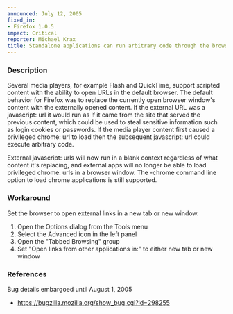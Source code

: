 ```yaml
---
announced: July 12, 2005
fixed_in:
- Firefox 1.0.5
impact: Critical
reporter: Michael Krax
title: Standalone applications can run arbitrary code through the browser
---
```


<h3>Description</h3>

<p>Several media players, for example Flash and QuickTime, support scripted content
with the ability to open URLs in the default browser. The default behavior for
Firefox was to replace the currently open browser window's
content with the externally opened content. If the external URL was a javascript:
url it would run as if it came from the site that served the previous content, which
could be used to steal sensitive information such as login cookies or passwords.
If the media player content first caused a privileged chrome: url to load then
the subsequent javascript: url could execute arbitrary code.</p>

<p>External javascript: urls will now run in a blank context regardless of what
content it's replacing, and external apps will no longer be able to load
privileged chrome: urls in a browser window. The -chrome command line option
to load chrome applications is still supported.</p>

<h3>Workaround</h3>

<p>Set the browser to open external links in a new tab or new window.</p>

<ol>
<li>Open the Options dialog from the Tools menu</li>
<li>Select the Advanced icon in the left panel</li>
<li>Open the "Tabbed Browsing" group</li>
<li>Set "Open links from other applications in:" to either new tab or new window</li>
</ol>

<h3>References</h3>

<p>Bug details embargoed until August 1, 2005</p>

<ul>
<li><a href="https://bugzilla.mozilla.org/show_bug.cgi?id=298255">
https://bugzilla.mozilla.org/show_bug.cgi?id=298255</a></li>
</ul>



